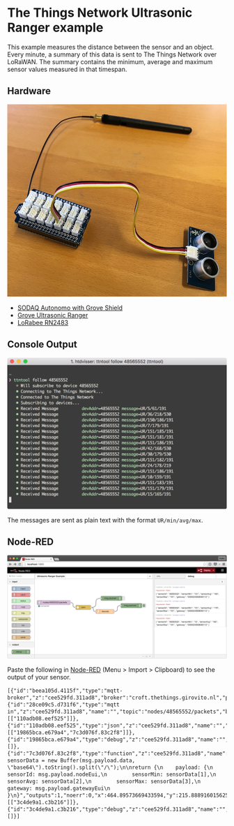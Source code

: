 # The Things Network Ultrasonic Ranger example

This example measures the distance between the sensor and an object. Every minute,
a summary of this data is sent to The Things Network over LoRaWAN. The summary
contains the minimum, average and maximum sensor values measured in that timespan.

## Hardware

![Setup](Setup.jpg)

- [SODAQ Autonomo with Grove Shield](http://shop.sodaq.com/en/sodaq-autonomo-with-grove-shield.html)
- [Grove Ultrasonic Ranger](http://www.seeedstudio.com/depot/grove-ultrasonic-ranger-p-960.html)
- [LoRabee RN2483](http://shop.sodaq.com/en/lorabee-rn2483.html)

## Console Output

![Console Output](ConsoleOutput.png)

The messages are sent as plain text with the format `UR/min/avg/max`.

## Node-RED

![Node-RED](NodeRED.png)

Paste the following in [Node-RED](http://nodered.org/) (Menu > Import > Clipboard) to see the output of your sensor.

```
[{"id":"beea105d.4115f","type":"mqtt-broker","z":"cee529fd.311ad8","broker":"croft.thethings.girovito.nl","port":"1883","clientid":"","usetls":false,"verifyservercert":true,"compatmode":true,"keepalive":"15","cleansession":true,"willTopic":"","willQos":"0","willRetain":"false","willPayload":"","birthTopic":"","birthQos":"0","birthRetain":"false","birthPayload":""},{"id":"28ce09c5.d731f6","type":"mqtt in","z":"cee529fd.311ad8","name":"","topic":"nodes/48565552/packets","broker":"beea105d.4115f","x":125.89582824707031,"y":156.88888549804688,"wires":[["110adb08.eef525"]]},{"id":"110adb08.eef525","type":"json","z":"cee529fd.311ad8","name":"","x":321.89576721191406,"y":188.888916015625,"wires":[["19865bca.e679a4","7c3d076f.83c2f8"]]},{"id":"19865bca.e679a4","type":"debug","z":"cee529fd.311ad8","name":"","active":false,"console":"false","complete":"false","x":507.89573669433594,"y":128.88888549804688,"wires":[]},{"id":"7c3d076f.83c2f8","type":"function","z":"cee529fd.311ad8","name":"decode","func":"var sensorData = new Buffer(msg.payload.data, \"base64\").toString().split(\"/\");\n\nreturn {\n    payload: {\n        sensorId: msg.payload.nodeEui,\n        sensorMin: sensorData[1],\n        sensorAvg: sensorData[2],\n        sensorMax: sensorData[3],\n        gateway: msg.payload.gatewayEui\n    }\n}","outputs":1,"noerr":0,"x":464.89573669433594,"y":215.888916015625,"wires":[["3c4de9a1.c3b216"]]},{"id":"3c4de9a1.c3b216","type":"debug","z":"cee529fd.311ad8","name":"","active":true,"console":"false","complete":"payload","x":638.8957977294922,"y":176.888916015625,"wires":[]}]
```
